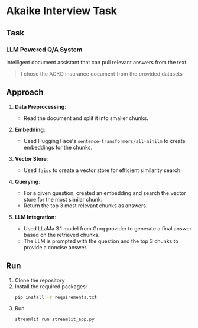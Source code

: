 # Akaike Interview Task

## Task

### LLM Powered Q/A System

Intelligent document assistant that can pull relevant answers from the text

> I chose the ACKO insurance document from the provided datasets

## Approach

1. **Data Preprocessing**:

   - Read the document and split it into smaller chunks.

2. **Embedding**:

   - Used Hugging Face's `sentence-transformers/all-minilm` to create embeddings for the chunks.

3. **Vector Store**:

   - Used `faiss` to create a vector store for efficient similarity search.

4. **Querying**:

   - For a given question, created an embedding and search the vector store for the most similar chunk.
   - Return the top 3 most relevant chunks as answers.

5. **LLM Integration**:
   - Used LLaMa 3.1 model from Groq provider to generate a final answer based on the retrieved chunks.
   - The LLM is prompted with the question and the top 3 chunks to provide a concise answer.

## Run

1. Clone the repository
2. Install the required packages:
   ```bash
   pip install -r requirements.txt
   ```
3. Run
   ```bash
   streamlit run streamlit_app.py
   ```
